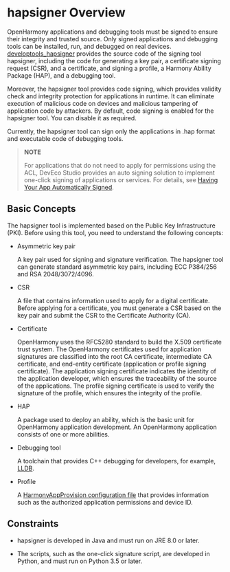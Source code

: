 # hapsigner Overview

OpenHarmony applications and debugging tools must be signed to ensure their integrity and trusted source. Only signed applications and debugging tools can be installed, run, and debugged on real devices. [developtools_hapsigner](https://gitee.com/openharmony/developtools_hapsigner) provides the source code of the signing tool hapsigner, including the code for generating a key pair, a certificate signing request (CSR), and a certificate, and signing a profile, a Harmony Ability Package (HAP), and a debugging tool.

Moreover, the hapsigner tool provides code signing, which provides validity check and integrity protection for applications in runtime. It can eliminate execution of malicious code on devices and malicious tampering of application code by attackers. By default, code signing is enabled for the hapsigner tool. You can disable it as required. 

Currently, the hapsigner tool can sign only the applications in .hap format and executable code of debugging tools.

> **NOTE**
>
> For applications that do not need to apply for permissions using the ACL, DevEco Studio provides an auto signing solution to implement one-click signing of applications or services. For details, see [Having Your App Automatically Signed](https://developer.harmonyos.com/en/docs/documentation/doc-guides/ohos-auto-configuring-signature-information-0000001271659465).

## Basic Concepts

The hapsigner tool is implemented based on the Public Key Infrastructure (PKI). Before using this tool, you need to understand the following concepts:

 - Asymmetric key pair

   A key pair used for signing and signature verification. The hapsigner tool can generate standard asymmetric key pairs, including ECC P384/256 and RSA 2048/3072/4096.

 - CSR

   A file that contains information used to apply for a digital certificate. Before applying for a certificate, you must generate a CSR based on the key pair and submit the CSR to the Certificate Authority (CA).

 - Certificate

   OpenHarmony uses the RFC5280 standard to build the X.509 certificate trust system. The OpenHarmony certificates used for application signatures are classified into the root CA certificate, intermediate CA certificate, and end-entity certificate (application or profile signing certificate). The application signing certificate indicates the identity of the application developer, which ensures the traceability of the source of the applications. The profile signing certificate is used to verify the signature of the profile, which ensures the integrity of the profile.

 - HAP

   A package used to deploy an ability, which is the basic unit for OpenHarmony application development. An OpenHarmony application consists of one or more abilities.

 - Debugging tool

   A toolchain that provides C++ debugging for developers, for example, [LLDB](https://gitee.com/openharmony/docs/blob/master/en/application-dev/tools/lldb-tool.md).

 - Profile

   A [HarmonyAppProvision configuration file](app-provision-structure.md) that provides information such as the authorized application permissions and device ID.

## Constraints

 - hapsigner is developed in Java and must run on JRE 8.0 or later.

 - The scripts, such as the one-click signature script, are developed in Python, and must run on Python 3.5 or later.

